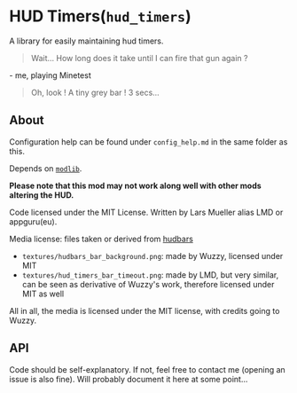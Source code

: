 # HUD Timers(`hud_timers`)
A library for easily maintaining hud timers.

> Wait... How long does it take until I can fire that gun again ?

\- me, playing Minetest

> Oh, look ! A tiny grey bar ! 3 secs...

## About

Configuration help can be found under `config_help.md` in the same folder as this.

Depends on [`modlib`](https://github.com/appgurueu/modlib).

**Please note that this mod may not work along well with other mods altering the HUD.**

Code licensed under the MIT License. Written by Lars Mueller alias LMD or appguru(eu).

Media license: files taken or derived from [hudbars](https://repo.or.cz/w/minetest_hudbars.git)

* `textures/hudbars_bar_background.png`: made by Wuzzy, licensed under MIT
* `textures/hud_timers_bar_timeout.png`: made by LMD, but very similar, can be seen as derivative of Wuzzy's work, therefore licensed under MIT as well

All in all, the media is licensed under the MIT license, with credits going to Wuzzy.

## API

Code should be self-explanatory. If not, feel free to contact me (opening an issue is also fine). Will probably document it here at some point...
